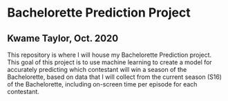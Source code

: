 # Bachelorette Prediction Project
## Kwame Taylor, Oct. 2020

This repository is where I will house my Bachelorette Prediction project.
This goal of this project is to use machine learning to create a model for accurately predicting which contestant will win a season of the Bachelorette, based on data that I will collect from the current season (S16) of the Bachelorette, including on-screen time per episode for each contestant.